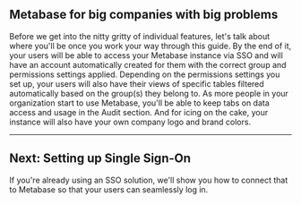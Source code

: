## Metabase for big companies with big problems

Before we get into the nitty gritty of individual features, let's talk about where you'll be once you work your way through this guide. By the end of it, your users will be able to access your Metabase instance via SSO and will have an account automatically created for them with the correct group and permissions settings applied. Depending on the permissions settings you set up, your users will also have their views of specific tables filtered automatically based on the group(s) they belong to. As more people in your organization start to use Metabase, you'll be able to keep tabs on data access and usage in the Audit section. And for icing on the cake, your instance will also have your own company logo and brand colors.

---

## Next: Setting up Single Sign-On

If you're already using an SSO solution, we'll show you how to connect that to Metabase so that your users can seamlessly log in.
